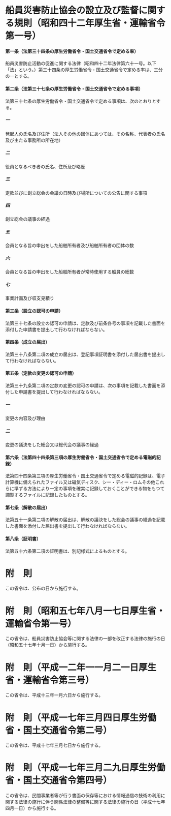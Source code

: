 # 船員災害防止協会の設立及び監督に関する規則（昭和四十二年厚生省・運輸省令第一号）
#### 第一条（法第三十四条の厚生労働省令・国土交通省令で定める率）
船員災害防止活動の促進に関する法律（昭和四十二年法律第六十一号。以下「法」という。）第三十四条の厚生労働省令・国土交通省令で定める率は、三分の一とする。
#### 第二条（法第三十七条の厚生労働省令・国土交通省令で定める事項）
法第三十七条の厚生労働省令・国土交通省令で定める事項は、次のとおりとする。
##### 一
発起人の氏名及び住所（法人その他の団体にあつては、その名称、代表者の氏名及び主たる事務所の所在地）
##### 二
役員となるべき者の氏名、住所及び略歴
##### 三
定款並びに創立総会の会議の日時及び場所についての公告に関する事項
##### 四
創立総会の議事の経過
##### 五
会員となる旨の申出をした船舶所有者及び船舶所有者の団体の数
##### 六
会員となる旨の申出をした船舶所有者が常時使用する船員の総数
##### 七
事業計画及び収支見積り
#### 第三条（設立の認可の申請）
法第三十七条の設立の認可の申請は、定款及び前条各号の事項を記載した書面を添付した申請書を提出して行わなければならない。
#### 第四条（成立の届出）
法第三十八条第二項の成立の届出は、登記事項証明書を添付した届出書を提出して行わなければならない。
#### 第五条（定款の変更の認可の申請）
法第三十九条第二項の定款の変更の認可の申請は、次の事項を記載した書面を添付した申請書を提出して行わなければならない。
##### 一
変更の内容及び理由
##### 二
変更の議決をした総会又は総代会の議事の経過
#### 第六条（法第四十四条第三項の厚生労働省令・国土交通省令で定める電磁的記録）
法第四十四条第三項の厚生労働省令・国土交通省令で定める電磁的記録は、電子計算機に備えられたファイル又は磁気ディスク、シー・ディー・ロムその他これらに準ずる方法により一定の事項を確実に記録しておくことができる物をもつて調製するファイルに記録したものとする。
#### 第七条（解散の届出）
法第五十一条第二項の解散の届出は、解散の議決をした総会の議事の経過を記載した書面を添付した届出書を提出して行わなければならない。
#### 第八条（証明書）
法第五十六条第二項の証明書は、別記様式によるものとする。
# 附　則
この省令は、公布の日から施行する。
# 附　則（昭和五七年八月一七日厚生省・運輸省令第一号）
この省令は、船員災害防止協会等に関する法律の一部を改正する法律の施行の日（昭和五十七年十月一日）から施行する。
# 附　則（平成一二年一一月二一日厚生省・運輸省令第三号）
この省令は、平成十三年一月六日から施行する。
# 附　則（平成一七年三月四日厚生労働省・国土交通省令第二号）
この省令は、平成十七年三月七日から施行する。
# 附　則（平成一七年三月二九日厚生労働省・国土交通省令第四号）
この省令は、民間事業者等が行う書面の保存等における情報通信の技術の利用に関する法律の施行に伴う関係法律の整備等に関する法律の施行の日（平成十七年四月一日）から施行する。
